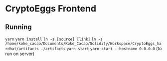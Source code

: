# CryptoEggs Frontend

## Running
`yarn`
`yarn install`
`ln -s [source] [link]`
`ln -s /home/koke_cacao/Documents/Koke_Cacao/Solidity/Workspace/CryptoEggs_hardhat/artifacts ./artifacts`
`yarn start`
`yarn start --hostname 0.0.0.0` (to run on server)